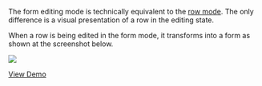 The form editing mode is technically equivalent to the [row mode](/concepts/05%20Widgets/DataGrid/070%20Data%20Editing/20%20Editing%20in%20UI/20%20Row%20Mode.md '/Documentation/Guide/Widgets/DataGrid/Data_Editing/#Editing_in_UI/Row_Mode'). The only difference is a visual presentation of a row in the editing state.

When a row is being edited in the form mode, it transforms into a form as shown at the screenshot below.

![](/Content/images/doc/16_2/DataGrid/EditingFormMode.png)

<a href="http://js.devexpress.com/Demos/WidgetsGallery/#demo/data_grid-editing-form_editing/" class="button orange small fix-width-155" style="margin-right: 20px;" target="_blank">View Demo</a>